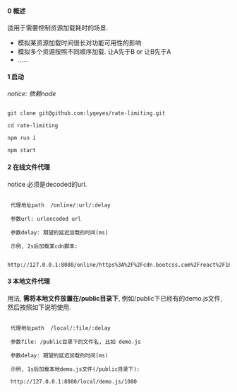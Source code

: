 #### 0 概述

适用于需要控制资源加载耗时的场景.
* 模拟某资源加载时间很长对功能可用性的影响
* 模拟多个资源按照不同顺序加载. 让A先于B or 让B先于A
* ...... 

#### 1 启动
*notice: 依赖node*

```

git clone git@github.com:lyqeyes/rate-limiting.git

cd rate-limiting

npm run i

npm start

```

#### 2 在线文件代理
notice 必须是decoded的url.

```

 代理地址path  /online/:url/:delay
 
 参数url: urlencoded url

 参数delay: 期望的延迟加载的时间(ms)
 
 示例, 2s后加载某cdn脚本:
 
 http://127.0.0.1:8080/online/https%3A%2F%2Fcdn.bootcss.com%2Freact%2F16.2.0%2Fcjs%2Freact.development.js/2000

```


#### 3 本地文件代理
用法, **需将本地文件放置在/public目录下**, 例如/public下已经有的demo.js文件, 然后按照如下说明使用.

```

 代理地址path  /local/:file/:delay
 
 参数file: /public目录下的文件名, 比如 demo.js

 参数delay: 期望的延迟加载的时间(ms)
 
 示例, 1s后加载本地demo.js文件(/public目录下):
 
 http://127.0.0.1:8080/local/demo.js/1000

```

